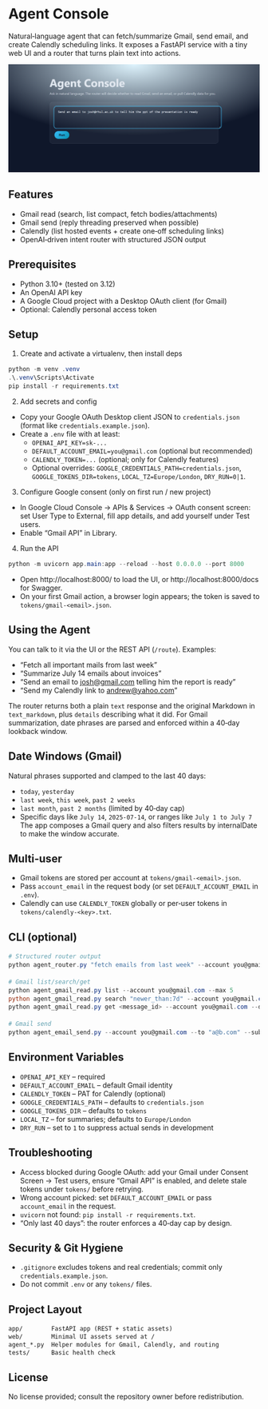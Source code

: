 # Agent Console

Natural‑language agent that can fetch/summarize Gmail, send email, and create Calendly scheduling links. It exposes a FastAPI service with a tiny web UI and a router that turns plain text into actions.

![Demo preview](https://github.com/Kaif10/multi-agent-assistant/blob/main/email.png)


## Features
- Gmail read (search, list compact, fetch bodies/attachments)
- Gmail send (reply threading preserved when possible)
- Calendly (list hosted events + create one‑off scheduling links)
- OpenAI‑driven intent router with structured JSON output

## Prerequisites
- Python 3.10+ (tested on 3.12)
- An OpenAI API key
- A Google Cloud project with a Desktop OAuth client (for Gmail)
- Optional: Calendly personal access token

## Setup
1) Create and activate a virtualenv, then install deps
```powershell
python -m venv .venv
.\.venv\Scripts\Activate
pip install -r requirements.txt
```

2) Add secrets and config
- Copy your Google OAuth Desktop client JSON to `credentials.json` (format like `credentials.example.json`).
- Create a `.env` file with at least:
  - `OPENAI_API_KEY=sk-...`
  - `DEFAULT_ACCOUNT_EMAIL=you@gmail.com`  (optional but recommended)
  - `CALENDLY_TOKEN=...`  (optional; only for Calendly features)
  - Optional overrides: `GOOGLE_CREDENTIALS_PATH=credentials.json`, `GOOGLE_TOKENS_DIR=tokens`, `LOCAL_TZ=Europe/London`, `DRY_RUN=0|1`.

3) Configure Google consent (only on first run / new project)
- In Google Cloud Console → APIs & Services → OAuth consent screen: set User Type to External, fill app details, and add yourself under Test users.
- Enable “Gmail API” in Library.

4) Run the API
```powershell
python -m uvicorn app.main:app --reload --host 0.0.0.0 --port 8000
```
- Open http://localhost:8000/ to load the UI, or http://localhost:8000/docs for Swagger.
- On your first Gmail action, a browser login appears; the token is saved to `tokens/gmail-<email>.json`.

## Using the Agent
You can talk to it via the UI or the REST API (`/route`). Examples:
- “Fetch all important mails from last week”
- “Summarize July 14 emails about invoices”
- “Send an email to josh@gmail.com telling him the report is ready”
- “Send my Calendly link to andrew@yahoo.com”

The router returns both a plain `text` response and the original Markdown in `text_markdown`, plus `details` describing what it did. For Gmail summarization, date phrases are parsed and enforced within a 40‑day lookback window.

## Date Windows (Gmail)
Natural phrases supported and clamped to the last 40 days:
- `today`, `yesterday`
- `last week`, `this week`, `past 2 weeks`
- `last month`, `past 2 months` (limited by 40‑day cap)
- Specific days like `July 14`, `2025-07-14`, or ranges like `July 1 to July 7`
The app composes a Gmail query and also filters results by internalDate to make the window accurate.

## Multi‑user
- Gmail tokens are stored per account at `tokens/gmail-<email>.json`.
- Pass `account_email` in the request body (or set `DEFAULT_ACCOUNT_EMAIL` in `.env`).
- Calendly can use `CALENDLY_TOKEN` globally or per‑user tokens in `tokens/calendly-<key>.txt`.

## CLI (optional)
```powershell
# Structured router output
python agent_router.py "fetch emails from last week" --account you@gmail.com --json

# Gmail list/search/get
python agent_gmail_read.py list --account you@gmail.com --max 5
python agent_gmail_read.py search "newer_than:7d" --account you@gmail.com
python agent_gmail_read.py get <message_id> --account you@gmail.com --download

# Gmail send
python agent_email_send.py --account you@gmail.com --to "a@b.com" --subject "Hi" --body "Quick check-in"
```

## Environment Variables
- `OPENAI_API_KEY` – required
- `DEFAULT_ACCOUNT_EMAIL` – default Gmail identity
- `CALENDLY_TOKEN` – PAT for Calendly (optional)
- `GOOGLE_CREDENTIALS_PATH` – defaults to `credentials.json`
- `GOOGLE_TOKENS_DIR` – defaults to `tokens`
- `LOCAL_TZ` – for summaries; defaults to `Europe/London`
- `DRY_RUN` – set to `1` to suppress actual sends in development

## Troubleshooting
- Access blocked during Google OAuth: add your Gmail under Consent Screen → Test users, ensure “Gmail API” is enabled, and delete stale tokens under `tokens/` before retrying.
- Wrong account picked: set `DEFAULT_ACCOUNT_EMAIL` or pass `account_email` in the request.
- `uvicorn` not found: `pip install -r requirements.txt`.
- “Only last 40 days”: the router enforces a 40‑day cap by design.

## Security & Git Hygiene
- `.gitignore` excludes tokens and real credentials; commit only `credentials.example.json`.
- Do not commit `.env` or any `tokens/` files.

## Project Layout
```
app/        FastAPI app (REST + static assets)
web/        Minimal UI assets served at /
agent_*.py  Helper modules for Gmail, Calendly, and routing
tests/      Basic health check
```

## License
No license provided; consult the repository owner before redistribution.


